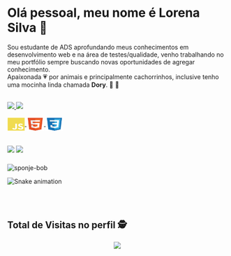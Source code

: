   # Olá pessoal, meu nome é Lorena Silva :sunflower:<br>
  Sou estudante de ADS aprofundando meus conhecimentos em desenvolvimento web e na área de testes/qualidade, venho trabalhando no meu portfólio sempre buscando novas oportunidades de agregar conhecimento.
 <br> Apaixonada :heartpulse: por animais e principalmente cachorrinhos, inclusive tenho uma mocinha linda chamada __Dory__. :dog: :tropical_fish: <br><br>
   <div>
  <a href="https://github.com/Lorenaasilva">
  <img height="160em" src="https://github-readme-stats.vercel.app/api?username=Lorenaasilva&show_icons=true&theme=dracula&include_all_commits=true&count_private=true"/>
  <img height="160em" src="https://github-readme-stats.vercel.app/api/top-langs/?username=Lorenaasilva&layout=compact&langs_count=16&theme=dracula"/>
<div>
<div style="display: inline_block"><br>
  <img align="center" alt="Lorena-Js" height="30" width="40" src="https://raw.githubusercontent.com/devicons/devicon/master/icons/javascript/javascript-plain.svg">
  <img align="center" alt="Lorena-HTML" height="30" width="40" src="https://raw.githubusercontent.com/devicons/devicon/master/icons/html5/html5-original.svg">
  <img align="center" alt="Lorena-CSS" height="30" width="40" src="https://raw.githubusercontent.com/devicons/devicon/master/icons/css3/css3-original.svg">
</div>
  <br><br>
 <a href = "mailto: lorenasandrade.silva@gmail.com"><img src="https://img.shields.io/badge/-Gmail-%23333?style=for-the-badge&logo=gmail&logoColor=white" target="_blank"></a>
  <a href="https://www.linkedin.com/in/lorena-silva-ba3aa6103/" target="_blank"><img src="https://img.shields.io/badge/-LinkedIn-%230077B5?style=for-the-badge&logo=linkedin&logoColor=white" target="_blank"></a> <br>
  
  ###
  
   <img align="" alt="sponje-bob" src="https://static.wixstatic.com/media/e3971c_498f068e97674f0daa61f5d4835a6f78~mv2.gif">
  
  ![Snake animation](https://github.com/Lorenaasilva/Lorenaasilva/blob/output/github-contribution-grid-snake.svg)

 <br><br>
  <p align="center"> 
    
## Total de Visitas no perfil :detective: <br>
    
 <p align="center"> 
   <img alingn="center" src="https://profile-counter.glitch.me/Lorenaasilva/count.svg" />
 </p>
